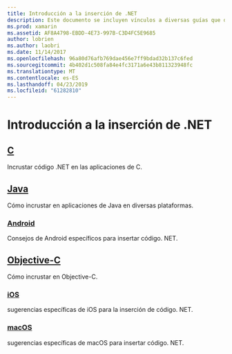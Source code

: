 ```yaml
---
title: Introducción a la inserción de .NET
description: Este documento se incluyen vínculos a diversas guías que describen cómo usar la inserción de .NET en C, Java, Android, los proyectos de Objective-C, iOS y macOS.
ms.prod: xamarin
ms.assetid: AF8A4798-EBDD-4E73-997B-C3D4FC5E9685
author: lobrien
ms.author: laobri
ms.date: 11/14/2017
ms.openlocfilehash: 96a80d76afb769dae456e7ff9bdad32b137c6fed
ms.sourcegitcommit: 4b402d1c508fa84e4fc3171a6e43b811323948fc
ms.translationtype: MT
ms.contentlocale: es-ES
ms.lasthandoff: 04/23/2019
ms.locfileid: "61282810"
---
```

# <a name="getting-started-with-net-embedding"></a>Introducción a la inserción de .NET

## <a name="ccmd"></a>[C](c.md)

Incrustar código .NET en las aplicaciones de C.

## <a name="javajavaindexmd"></a>[Java](java/index.md)

Cómo incrustar en aplicaciones de Java en diversas plataformas.

### <a name="androidjavaandroidmd"></a>[Android](java/android.md)

Consejos de Android específicos para insertar código. NET.

## <a name="objective-cobjective-cindexmd"></a>[Objective-C](objective-c/index.md)

Cómo incrustar en Objective-C.

### <a name="iosobjective-ciosmd"></a>[iOS](objective-c/ios.md)

sugerencias específicas de iOS para la inserción de código. NET.

### <a name="macosobjective-cmacosmd"></a>[macOS](objective-c/macos.md)

sugerencias específicas de macOS para insertar código. NET.
